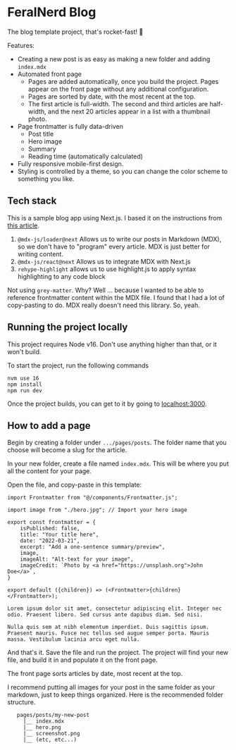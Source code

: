 # FeralNerd Blog

The blog template project, that's rocket-fast! 🚀

Features:

- Creating a new post is as easy as making a new folder and adding `index.mdx`
- Automated front page
  - Pages are added automatically, once you build the project. Pages appear on the front page without any additional configuration.
  - Pages are sorted by date, with the most recent at the top.
  - The first article is full-width. The second and third articles are half-width, and the next 20 articles appear in a list with a thumbnail photo.
- Page frontmatter is fully data-driven
  - Post title
  - Hero image
  - Summary
  - Reading time (automatically calculated)
- Fully responsive mobile-first design.
- Styling is controlled by a theme, so you can change the color scheme to something you like.

## Tech stack

This is a sample blog app using Next.js. I based it on the instructions from [this article](https://blog.logrocket.com/create-next-js-mdx-blog/).

1. `@mdx-js/loader@next` Allows us to write our posts in Markdown (MDX), so we don't have to "program" every article. MDX is just better for writing content.
2. `@mdx-js/react@next` Allows us to integrate MDX with Next.js
3. `rehype-highlight` allows us to use highlight.js to apply syntax highlighting to any code block

Not using `grey-matter`. Why? Well ... because I wanted to be able to reference frontmatter content within the MDX file. I found that I had a lot of copy-pasting to do. MDX really doesn't need this library. So, yeah.

## Running the project locally

This project requires Node v16. Don't use anything higher than that, or it won't build.

To start the project, run the following commands

```
nvm use 16
npm install
npm run dev
```

Once the project builds, you can get to it by going to [localhost:3000](http://localhost:3000).

## How to add a page

Begin by creating a folder under `.../pages/posts`. The folder name that you choose will become a slug for the article.

In your new folder, create a file named `index.mdx`. This will be where you put all the content for your page.

Open the file, and copy-paste in this template:

```
import Frontmatter from "@/components/Frontmatter.js";

import image from "./hero.jpg"; // Import your hero image

export const frontmatter = {
    isPublished: false,
    title: "Your title here",
    date: "2022-03-21",
    excerpt: "Add a one-sentence summary/preview",
    image,
    imageAlt: "Alt-text for your image",
    imageCredit: `Photo by <a href="https://unsplash.org">John Doe</a>`,
}

export default ({children}) => (<Frontmatter>{children}</Frontmatter>);

Lorem ipsum dolor sit amet, consectetur adipiscing elit. Integer nec odio. Praesent libero. Sed cursus ante dapibus diam. Sed nisi.

Nulla quis sem at nibh elementum imperdiet. Duis sagittis ipsum. Praesent mauris. Fusce nec tellus sed augue semper porta. Mauris massa. Vestibulum lacinia arcu eget nulla.
```

And that's it. Save the file and run the project. The project will find your new file, and build it in and populate it on the front page.

The front page sorts articles by date, most recent at the top.

I recommend putting all images for your post in the same folder as your markdown, just to keep things organized. Here is the recommended folder structure.

```
   pages/posts/my-new-post
     |__ index.mdx
     |__ hero.png
     |__ screenshot.png
     |__ (etc, etc...)
```
